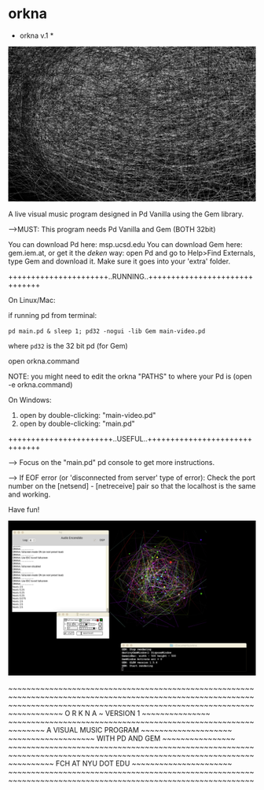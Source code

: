 # orkna
* orkna v.1 *

![orkna-1](https://raw.githubusercontent.com/fdch/orkna/master/img/orkna-1.png)

A live visual music program designed in Pd Vanilla using the Gem library. 

-->MUST: This program needs Pd Vanilla and Gem (BOTH 32bit)

You can download Pd here: msp.ucsd.edu
You can download Gem here: gem.iem.at, or get it the *deken* way: open Pd and go to Help>Find Externals, type Gem and download it. Make sure it goes into your 'extra' folder.

++++++++++++++++++++++..RUNNING..++++++++++++++++++++++++++++++

On Linux/Mac: 

if running pd from terminal:

``
pd main.pd & sleep 1; pd32 -nogui -lib Gem main-video.pd 
``

where `pd32` is the 32 bit pd (for Gem)


open orkna.command

NOTE: you might need to edit the orkna "PATHS" to where your Pd is (open -e orkna.command)

On Windows:

1. open by double-clicking: "main-video.pd" 
2. open by double-clicking: "main.pd"

+++++++++++++++++++++++..USEFUL..++++++++++++++++++++++++++++++

--> Focus on the "main.pd" pd console to get more instructions.

--> If EOF error (or 'disconnected from server' type of error):
Check the port number on the [netsend] - [netreceive] pair so that the localhost is the same and working.

Have fun!

![orkna-2](https://raw.githubusercontent.com/fdch/orkna/master/img/orkna-2.png)

*~~~~~~~~~~~~~~~~~~~~~~~~~~~~~~~~~~~~~~~~~~~~~~~~~~~~~~*
*~~~~~~~~~~~~~~~~~~~~~~~~~~~~~~~~~~~~~~~~~~~~~~~~~~~~~~*
*~~~~~~~~~~~~~~~~~~~~~~~~~~~~~~~~~~~~~~~~~~~~~~~~~~~~~~*
*~~~~~~~~~~~~* O R K N A *~* VERSION 1 *~~~~~~~~~~~~~~~*
*~~~~~~~~~~~~~~~~~~~~~~~~~~~~~~~~~~~~~~~~~~~~~~~~~~~~~~*
*~~~~~~~~* A VISUAL MUSIC PROGRAM *~~~~~~~~~~~~~~~~~~~~*
*~~~~~~~~~~~~~~~~~~~* WITH PD AND GEM *~~~~~~~~~~~~~~~~*
*~~~~~~~~~~~~~~~~~~~~~~~~~~~~~~~~~~~~~~~~~~~~~~~~~~~~~~*
*~~~~~~~~~~~~~~~~~~~~~~~~~~~~~~~~~~~~~~~~~~~~~~~~~~~~~~*
*~~~~~~~~~~* FCH AT NYU DOT EDU *~~~~~~~~~~~~~~~~~~~~~~*
*~~~~~~~~~~~~~~~~~~~~~~~~~~~~~~~~~~~~~~~~~~~~~~~~~~~~~~*
*~~~~~~~~~~~~~~~~~~~~~~~~~~~~~~~~~~~~~~~~~~~~~~~~~~~~~~*
